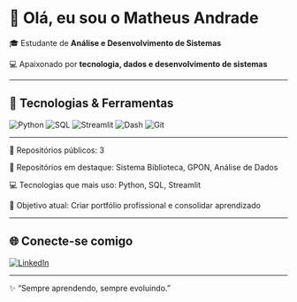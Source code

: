 # 👋 Olá, eu sou o Matheus Andrade

🎓 Estudante de **Análise e Desenvolvimento de Sistemas**

💻 Apaixonado por **tecnologia, dados e desenvolvimento de sistemas**

---

## 🚀 Tecnologias & Ferramentas

![Python](https://img.shields.io/badge/Python-3776AB?style=for-the-badge\&logo=python\&logoColor=white)
![SQL](https://img.shields.io/badge/SQL-003B57?style=for-the-badge\&logo=database\&logoColor=white)
![Streamlit](https://img.shields.io/badge/Streamlit-FF4B4B?style=for-the-badge\&logo=streamlit\&logoColor=white)
![Dash](https://img.shields.io/badge/Dash-008DE4?style=for-the-badge\&logo=plotly\&logoColor=white)
![Git](https://img.shields.io/badge/Git-F05032?style=for-the-badge\&logo=git\&logoColor=white)


---



🌟 Repositórios públicos: 3

📌 Repositórios em destaque: Sistema Biblioteca, GPON, Análise de Dados

💻 Tecnologias que mais uso: Python, SQL, Streamlit

🎯 Objetivo atual: Criar portfólio profissional e consolidar aprendizado


---
## 🌐 Conecte-se comigo

[![LinkedIn](https://img.shields.io/badge/LinkedIn-0077B5?style=for-the-badge\&logo=linkedin\&logoColor=white)](https://www.linkedin.com/in/matheus-andrade-6b86a9210)

---

✨ “Sempre aprendendo, sempre evoluindo.”
